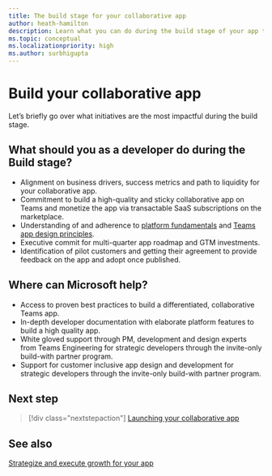 ```yaml
---
title: The build stage for your collaborative app
author: heath-hamilton
description: Learn what you can do during the build stage of your app to grow your app.
ms.topic: conceptual
ms.localizationpriority: high
ms.author: surbhigupta
---
```


# Build your collaborative app

Let’s briefly go over what initiatives are the most impactful during the build stage.

## What should you as a developer do during the Build stage?

- Alignment on business drivers, success metrics and path to liquidity for your collaborative app.
- Commitment to build a high-quality and sticky collaborative app on Teams and monetize the app via transactable SaaS subscriptions on the marketplace.
- Understanding of and adherence to [platform fundamentals](../../../../app-fundamentals-overview.md) and [Teams app design principles](../../../../design/design-teams-app-overview.md).
- Executive commit for multi-quarter app roadmap and GTM investments.
- Identification of pilot customers and getting their agreement to provide feedback on the app and adopt once published.

## Where can Microsoft help?

- Access to proven best practices to build a differentiated, collaborative Teams app.
- In-depth developer documentation with elaborate platform features to build a high quality app.
- White gloved support through PM, development and design experts from Teams Engineering for strategic developers through the invite-only build-with partner program.
- Support for customer inclusive app design and development for strategic developers through the invite-only build-with partner program.

## Next step

> [!div class="nextstepaction"]
> [Launching your collaborative app](launch-app.md)

## See also

[Strategize and execute growth for your app](overview-app-growth.md)
